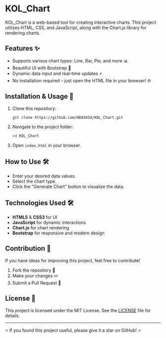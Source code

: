 # KOL_Chart

KOL_Chart is a web-based tool for creating interactive charts. This project utilizes HTML, CSS, and JavaScript, along with the Chart.js library for rendering charts.

## Features ✨
- Supports various chart types: Line, Bar, Pie, and more 📊
- Beautiful UI with Bootstrap 🎨
- Dynamic data input and real-time updates ⚡
- No installation required – just open the HTML file in your browser! 🌐

## Installation & Usage 🚀
1. Clone this repository:
   ```sh
   git clone https://github.com/HDAI654/KOL_Chart.git
   ```
2. Navigate to the project folder:
   ```sh
   cd KOL_Chart
   ```
3. Open `index.html` in your browser.

## How to Use 🛠️
- Enter your desired data values.
- Select the chart type.
- Click the "Generate Chart" button to visualize the data.

## Technologies Used 🛠
- **HTML5** & **CSS3** for UI
- **JavaScript** for dynamic interactions
- **Chart.js** for chart rendering
- **Bootstrap** for responsive and modern design

## Contribution 🤝
If you have ideas for improving this project, feel free to contribute!
1. Fork the repository 🍴
2. Make your changes ✏️
3. Submit a Pull Request 📩

## License 📄
This project is licensed under the MIT License. See the [LICENSE](LICENSE) file for details.

---
⭐ If you found this project useful, please give it a star on GitHub! ⭐

